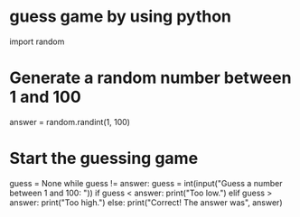 # guess game by using python

import random

# Generate a random number between 1 and 100
answer = random.randint(1, 100)

# Start the guessing game
guess = None
while guess != answer:
    guess = int(input("Guess a number between 1 and 100: "))
    if guess < answer:
        print("Too low.")
    elif guess > answer:
        print("Too high.")
    else:
        print("Correct! The answer was", answer)
